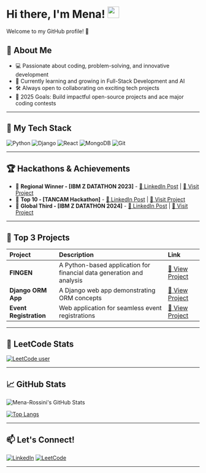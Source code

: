 # Hi there, I'm Mena! <img src="https://media.giphy.com/media/hvRJCLFzcasrR4ia7z/giphy.gif" width="30px">

Welcome to my GitHub profile! 🚀


## 🚀 About Me
- 💻 Passionate about coding, problem-solving, and innovative development
- 🌱 Currently learning and growing in Full-Stack Development and AI
- 🛠️ Always open to collaborating on exciting tech projects
- 🎯 2025 Goals: Build impactful open-source projects and ace major coding contests

---

## 🧰 My Tech Stack
![Python](https://img.shields.io/badge/Python-3776AB?style=for-the-badge&logo=python&logoColor=white)
![Django](https://img.shields.io/badge/Django-092E20?style=for-the-badge&logo=django&logoColor=white)
![React](https://img.shields.io/badge/React-61DAFB?style=for-the-badge&logo=react&logoColor=black)
![MongoDB](https://img.shields.io/badge/MongoDB-4EA94B?style=for-the-badge&logo=mongodb&logoColor=white)
![Git](https://img.shields.io/badge/Git-F05032?style=for-the-badge&logo=git&logoColor=white)


---

## 🏆 Hackathons & Achievements

- 🥇 **Regional Winner - [IBM Z DATATHON 2023]** - [🔗 LinkedIn Post](https://www.linkedin.com/posts/mena-r_ibmzday-ibmzdatathon-activity-7131913813641072640-5MVQ?utm_source=share&utm_medium=member_desktop&rcm=ACoAAD5CiAgBL01PknVPPrG5SLwErA8ZZrg3vE8) | [🌟 Visit Project](https://github.com/Mena-Rossini/hackathon2-repo)
- 🥈 **Top 10 - [TANCAM Hackathon]** - [🔗 LinkedIn Post](https://www.linkedin.com/posts/mena-r_tancamhackathon-womenintech-machinelearning-activity-7232402369320206336-JJpS?utm_source=share&utm_medium=member_desktop&rcm=ACoAAD5CiAgBL01PknVPPrG5SLwErA8ZZrg3vE8) | [🌟 Visit Project](https://github.com/Mena-Rossini/dummy-repo)
- 🥈 **Global Third - [IBM Z DATATHON 2024]** - [🔗 LinkedIn Post](https://www.linkedin.com/posts/mena-r_from-regional-to-global-mastering-innovation-activity-7266482429362626561-adf9?utm_source=share&utm_medium=member_desktop&rcm=ACoAAD5CiAgBL01PknVPPrG5SLwErA8ZZrg3vE8) | [🌟 Visit Project](https://github.com/Mena-Rossini/hackathon3-repo)

---

## 🚀 Top 3 Projects
| Project | Description | Link |
| :--- | :--- | :--- |
| **FINGEN** | A Python-based application for financial data generation and analysis | [🔗 View Project](https://github.com/Mena-Rossini/FINGEN) |
| **Django ORM App** | A Django web app demonstrating ORM concepts | [🔗 View Project](https://github.com/Mena-Rossini/django-orm-app) |
| **Event Registration** | Web application for seamless event registrations | [🔗 View Project](https://github.com/Mena-Rossini/event-registration) |


---

## 🧠 LeetCode Stats

[![LeetCode user](https://leetcard.jacoblin.cool/MenaRossini?theme=unicorn&ext=contest)](https://leetcode.com/MenaRossini/)

---

## 📈 GitHub Stats

![Mena-Rossini's GitHub Stats](https://github-readme-stats.vercel.app/api?username=Mena-Rossini&show_icons=true&theme=radical)

[![Top Langs](https://github-readme-stats.vercel.app/api/top-langs/?username=Mena-Rossini&layout=compact&theme=radical)](https://github.com/Mena-Rossini)

---

## 📫 Let's Connect!
[![LinkedIn](https://img.shields.io/badge/LinkedIn-blue?style=for-the-badge&logo=linkedin&logoColor=white)](https://linkedin.com/in/mena-R)
[![LeetCode](https://img.shields.io/badge/LeetCode-FFA116?style=for-the-badge&logo=leetcode&logoColor=black)](https://leetcode.com/MenaRossini)

---
